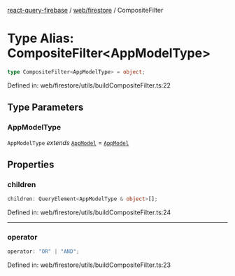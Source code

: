 [react-query-firebase](../../../modules.md) / [web/firestore](../index.md) / CompositeFilter

# Type Alias: CompositeFilter\<AppModelType\>

```ts
type CompositeFilter<AppModelType> = object;
```

Defined in: web/firestore/utils/buildCompositeFilter.ts:22

## Type Parameters

### AppModelType

`AppModelType` *extends* [`AppModel`](../../../types/type-aliases/AppModel.md) = [`AppModel`](../../../types/type-aliases/AppModel.md)

## Properties

### children

```ts
children: QueryElement<AppModelType & object>[];
```

Defined in: web/firestore/utils/buildCompositeFilter.ts:24

***

### operator

```ts
operator: "OR" | "AND";
```

Defined in: web/firestore/utils/buildCompositeFilter.ts:23
